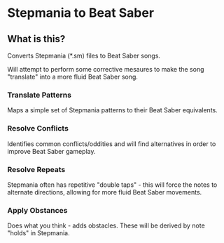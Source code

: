 # Stepmania to Beat Saber

## What is this?

Converts Stepmania (*.sm) files to Beat Saber songs.

Will attempt to perform some corrective mesaures to make the song "translate" into a more fluid Beat Saber song.

### Translate Patterns

Maps a simple set of Stepmania patterns to their Beat Saber equivalents.

### Resolve Conflicts

Identifies common conflicts/oddities and will find alternatives in order to improve Beat Saber gameplay.

### Resolve Repeats

Stepmania often has repetitive "double taps" - this will force the notes to alternate directions, allowing for more fluid Beat Saber movements.

### Apply Obstances

Does what you think - adds obstacles. These will be derived by note "holds" in Stepmania.
